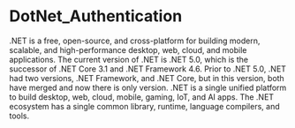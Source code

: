 # DotNet_Authentication
 .NET is a free, open-source, and cross-platform for building modern, scalable, and high-performance desktop, web, cloud, and mobile applications. The current version of .NET is .NET 5.0, which is the successor of .NET Core 3.1 and .NET Framework 4.6. Prior to .NET 5.0, .NET had two versions, .NET Framework, and .NET Core, but in this version, both have merged and now there is only version.   .NET is a single unified platform to build desktop, web, cloud, mobile, gaming, IoT, and AI apps. The .NET ecosystem has a single common library, runtime, language compilers, and tools.
